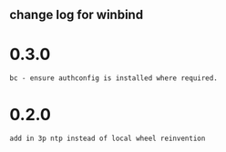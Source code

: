 ## change log for winbind

# 0.3.0
	bc - ensure authconfig is installed where required.

# 0.2.0
	add in 3p ntp instead of local wheel reinvention
